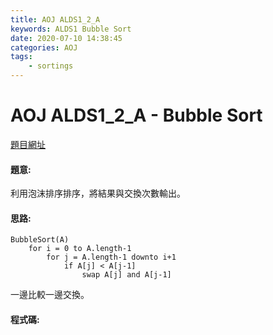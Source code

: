 ```yaml
---
title: AOJ ALDS1_2_A
keywords: ALDS1 Bubble Sort
date: 2020-07-10 14:38:45
categories: AOJ
tags:
    - sortings
---
```

# AOJ ALDS1_2_A - Bubble Sort
[題目網址](https://onlinejudge.u-aizu.ac.jp/courses/lesson/1/ALDS1/all/ALDS1_2_A)

#### 題意:
利用泡沫排序排序，將結果與交換次數輸出。
<!-- more -->
#### 思路:
```
BubbleSort(A)
    for i = 0 to A.length-1
        for j = A.length-1 downto i+1
            if A[j] < A[j-1]
                swap A[j] and A[j-1]
```
一邊比較一邊交換。
#### 程式碼:
<script src="https://gist.github.com/Daviswww/d75e8bdad871d3b66348390c03f6f3d5.js"></script>